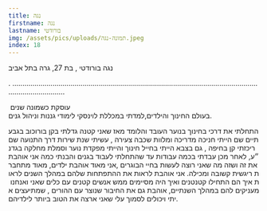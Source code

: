 ```yaml
---
title: נגה
firstname: נגה
lastname: בורודטי
img: /assets/pics/uploads/תמונה-נגה.jpeg
index: 18
---
```

נגה בורודטי , בת 27, גרה בתל אביב

. ......................................................................................................................................................

 עוסקת כשמונה שנים בעולם החינוך והילדים,למדתי במכללת לוינסקי לימודי גננות וניהול גנים. 

התחלתי את דרכי בחינוך בנוער העובד והלומד מאז שאני קטנה גדלתי בקן בורוכוב בגבעתיים שם הייתי חניכה מדריכה ומלוות שכבה צעירה , עשיתי שנת שירות דרך התנועה שם ריכזתי קן בחיפה , גם בצבא הייתי בחייל חינוך והייתי מפקדת נוער וסמלת מחלקה בגדנ״ע, לאחר מכן עבדתי בכמה עבודות עד שהתחלתי לעבוד בגנים והבנתי כמה אני אוהבת את זה ושזה מה שאני רוצה לעשות בחיי הבוגרים ,אני מאוד אוהבת ילדים, מאוד מתחברת ריגשית קשובה ומכילה. אני אוהבת לראות את ההתפתחות שלהם במהלך השנים לראות איך הם התחילו קטנטנים ואיך היה מסיימים ממש אנשים קטנים עם כלים שאני ואנחנו מעניקים להם במהלך השנתיים, אוהבת גם את החיבור שנוצר עם ההורים , שמתיעצים איתי ויכולים לסמוך עלי שאני ארצה את הטוב ביותר לילדיהם.